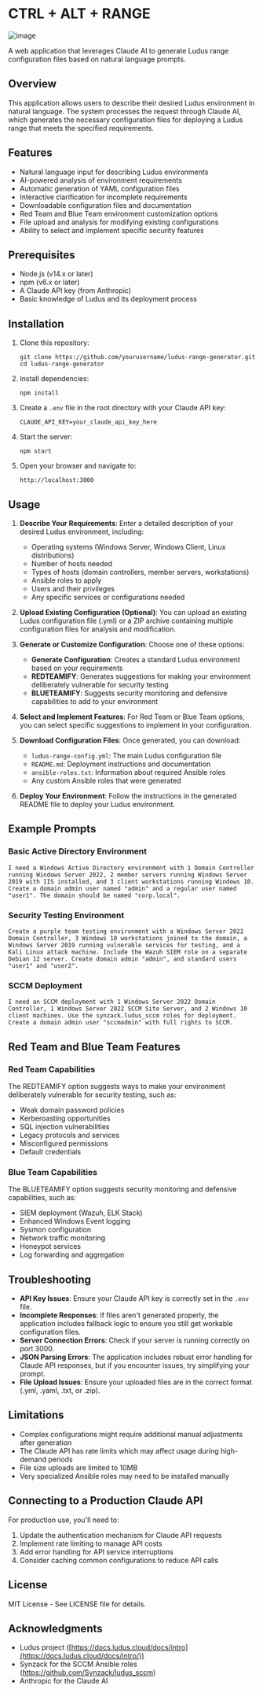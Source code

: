 # CTRL + ALT + RANGE

![image](https://github.com/user-attachments/assets/ef730815-8b55-4438-87bd-096afa5a02a7)


A web application that leverages Claude AI to generate Ludus range configuration files based on natural language prompts.



## Overview

This application allows users to describe their desired Ludus environment in natural language. The system processes the request through Claude AI, which generates the necessary configuration files for deploying a Ludus range that meets the specified requirements.

## Features

- Natural language input for describing Ludus environments
- AI-powered analysis of environment requirements
- Automatic generation of YAML configuration files
- Interactive clarification for incomplete requirements
- Downloadable configuration files and documentation
- Red Team and Blue Team environment customization options
- File upload and analysis for modifying existing configurations
- Ability to select and implement specific security features

## Prerequisites

- Node.js (v14.x or later)
- npm (v6.x or later)
- A Claude API key (from Anthropic)
- Basic knowledge of Ludus and its deployment process

## Installation

1. Clone this repository:
   ```
   git clone https://github.com/yourusername/ludus-range-generator.git
   cd ludus-range-generator
   ```

2. Install dependencies:
   ```
   npm install
   ```

3. Create a `.env` file in the root directory with your Claude API key:
   ```
   CLAUDE_API_KEY=your_claude_api_key_here
   ```

4. Start the server:
   ```
   npm start
   ```

5. Open your browser and navigate to:
   ```
   http://localhost:3000
   ```

## Usage

1. **Describe Your Requirements**: Enter a detailed description of your desired Ludus environment, including:
   - Operating systems (Windows Server, Windows Client, Linux distributions)
   - Number of hosts needed
   - Types of hosts (domain controllers, member servers, workstations)
   - Ansible roles to apply
   - Users and their privileges
   - Any specific services or configurations needed

2. **Upload Existing Configuration (Optional)**: You can upload an existing Ludus configuration file (.yml) or a ZIP archive containing multiple configuration files for analysis and modification.

3. **Generate or Customize Configuration**: Choose one of these options:
   - **Generate Configuration**: Creates a standard Ludus environment based on your requirements
   - **REDTEAMIFY**: Generates suggestions for making your environment deliberately vulnerable for security testing
   - **BLUETEAMIFY**: Suggests security monitoring and defensive capabilities to add to your environment

4. **Select and Implement Features**: For Red Team or Blue Team options, you can select specific suggestions to implement in your configuration.

5. **Download Configuration Files**: Once generated, you can download:
   - `ludus-range-config.yml`: The main Ludus configuration file
   - `README.md`: Deployment instructions and documentation
   - `ansible-roles.txt`: Information about required Ansible roles
   - Any custom Ansible roles that were generated

6. **Deploy Your Environment**: Follow the instructions in the generated README file to deploy your Ludus environment.

## Example Prompts

### Basic Active Directory Environment

```
I need a Windows Active Directory environment with 1 Domain Controller running Windows Server 2022, 2 member servers running Windows Server 2019 with IIS installed, and 3 client workstations running Windows 10. Create a domain admin user named "admin" and a regular user named "user1". The domain should be named "corp.local".
```

### Security Testing Environment

```
Create a purple team testing environment with a Windows Server 2022 Domain Controller, 3 Windows 10 workstations joined to the domain, a Windows Server 2019 running vulnerable services for testing, and a Kali Linux attack machine. Include the Wazuh SIEM role on a separate Debian 12 server. Create domain admin "admin", and standard users "user1" and "user2".
```

### SCCM Deployment

```
I need an SCCM deployment with 1 Windows Server 2022 Domain Controller, 1 Windows Server 2022 SCCM Site Server, and 2 Windows 10 client machines. Use the synzack.ludus_sccm roles for deployment. Create a domain admin user "sccmadmin" with full rights to SCCM.
```

## Red Team and Blue Team Features

### Red Team Capabilities
The REDTEAMIFY option suggests ways to make your environment deliberately vulnerable for security testing, such as:
- Weak domain password policies
- Kerberoasting opportunities
- SQL injection vulnerabilities
- Legacy protocols and services
- Misconfigured permissions
- Default credentials

### Blue Team Capabilities
The BLUETEAMIFY option suggests security monitoring and defensive capabilities, such as:
- SIEM deployment (Wazuh, ELK Stack)
- Enhanced Windows Event logging
- Sysmon configuration
- Network traffic monitoring
- Honeypot services
- Log forwarding and aggregation

## Troubleshooting

- **API Key Issues**: Ensure your Claude API key is correctly set in the `.env` file.
- **Incomplete Responses**: If files aren't generated properly, the application includes fallback logic to ensure you still get workable configuration files.
- **Server Connection Errors**: Check if your server is running correctly on port 3000.
- **JSON Parsing Errors**: The application includes robust error handling for Claude API responses, but if you encounter issues, try simplifying your prompt.
- **File Upload Issues**: Ensure your uploaded files are in the correct format (.yml, .yaml, .txt, or .zip).

## Limitations

- Complex configurations might require additional manual adjustments after generation
- The Claude API has rate limits which may affect usage during high-demand periods
- File size uploads are limited to 10MB
- Very specialized Ansible roles may need to be installed manually

## Connecting to a Production Claude API

For production use, you'll need to:

1. Update the authentication mechanism for Claude API requests
2. Implement rate limiting to manage API costs
3. Add error handling for API service interruptions
4. Consider caching common configurations to reduce API calls

## License

MIT License - See LICENSE file for details.

## Acknowledgments

- Ludus project ([https://docs.ludus.cloud/docs/intro](https://docs.ludus.cloud/docs/intro/))
- Synzack for the SCCM Ansible roles (https://github.com/Synzack/ludus_sccm)
- Anthropic for the Claude AI
